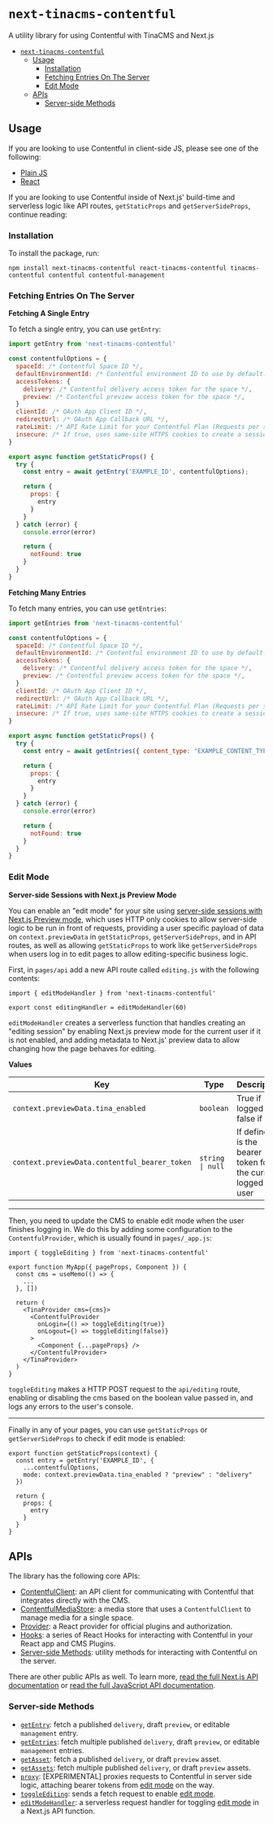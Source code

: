 # `next-tinacms-contentful`

A utility library for using Contentful with TinaCMS and Next.js

- [`next-tinacms-contentful`](#next-tinacms-contentful)
  - [Usage](#usage)
    - [Installation](#installation)
    - [Fetching Entries On The Server](#fetching-entries-on-the-server)
    - [Edit Mode](#edit-mode)
  - [APIs](#apis)
    - [Server-side Methods](#server-side-methods)

## Usage

If you are looking to use Contentful in client-side JS, please see one of the following:

- [Plain JS](https://tinalabs.github.io/tinacms-contentful/)
- [React](https://tinalabs.github.io/tinacms-contentful/react-tinacms-contentful/)

If you are looking to use Contentful inside of Next.js' build-time and serverless logic like API routes, `getStaticProps` and `getServerSideProps`, continue reading:

### Installation

To install the package, run:

```
npm install next-tinacms-contentful react-tinacms-contentful tinacms-contentful contentful contentful-management
```

### Fetching Entries On The Server

**Fetching A Single Entry**

To fetch a single entry, you can use `getEntry`:

```javascript
import getEntry from 'next-tinacms-contentful'

const contentfulOptions = {
  spaceId: /* Contentful Space ID */,
  defaultEnvironmentId: /* Contentful environment ID to use by default. Default: master */,
  accessTokens: {
    delivery: /* Contentful delivery access token for the space */,
    preview: /* Contentful preview access token for the space */,
  }
  clientId: /* OAuth App Client ID */,
  redirectUrl: /* OAuth App Callback URL */,
  rateLimit: /* API Rate Limit for your Contentful Plan (Requests per second). Default: 4 */,
  insecure: /* If true, uses same-site HTTPS cookies to create a session. Default: false */
}

export async function getStaticProps() {
  try {
    const entry = await getEntry('EXAMPLE_ID', contentfulOptions);

    return {
      props: {
        entry
      }
    }
  } catch (error) {
    console.error(error)

    return {
      notFound: true
    }
  }
}
```

**Fetching Many Entries**

To fetch many entries, you can use `getEntries`:

```javascript
import getEntries from 'next-tinacms-contentful'

const contentfulOptions = {
  spaceId: /* Contentful Space ID */,
  defaultEnvironmentId: /* Contentful environment ID to use by default. Default: master */,
  accessTokens: {
    delivery: /* Contentful delivery access token for the space */,
    preview: /* Contentful preview access token for the space */,
  }
  clientId: /* OAuth App Client ID */,
  redirectUrl: /* OAuth App Callback URL */,
  rateLimit: /* API Rate Limit for your Contentful Plan (Requests per second). Default: 4 */,
  insecure: /* If true, uses same-site HTTPS cookies to create a session. Default: false */
}

export async function getStaticProps() {
  try {
    const entry = await getEntries({ content_type: "EXAMPLE_CONTENT_TYPE_ID" }, contentfulOptions);

    return {
      props: {
        entry
      }
    }
  } catch (error) {
    console.error(error)

    return {
      notFound: true
    }
  }
}
```

### Edit Mode
**Server-side Sessions with Next.js Preview Mode**

You can enable an "edit mode" for your site using [server-side sessions with Next.js Preview mode](https://nextjs.org/docs/advanced-features/preview-mode), which uses HTTP only cookies to allow server-side logic to be run in front of requests, providing a user specific payload of data on `context.previewData` in `getStaticProps`, `getServerSideProps`, and in API routes, as well as allowing `getStaticProps` to work like `getServerSideProps` when users log in to edit pages to allow editing-specific business logic.

First, in `pages/api` add a new API route called `editing.js` with the following contents:

```
import { editModeHandler } from 'next-tinacms-contentful'

export const editingHandler = editModeHandler(60)
```

`editModeHandler` creates a serverless function that handles creating an "editing session" by enabling Next.js preview mode for the current user if it is not enabled, and adding metadata to Next.js' preview data to allow changing how the page behaves for editing.

**Values**

| Key | Type | Description |
| --- | --- | --- |
| `context.previewData.tina_enabled` | `boolean` | True if logged in, false if not |
| `context.previewData.contentful_bearer_token` | `string \| null` | If defined, is the bearer token for the current logged in user |


---

Then, you need to update the CMS to enable edit mode when the user finishes logging in. We do this by adding some configuration to the `ContentfulProvider`, which is usually found in `pages/_app.js`:

```
import { toggleEditing } from 'next-tinacms-contentful'

export function MyApp({ pageProps, Component }) {
  const cms = useMemo(() => {
    ...
  }, [])

  return (
    <TinaProvider cms={cms}>
      <ContentfulProvider 
        onLogin={() => toggleEditing(true)}
        onLogout={) => toggleEditing(false)}
      >
        <Component {...pageProps} />
      </ContentfulProvider>
    </TinaProvider>
  )
}
```

`toggleEditing` makes a HTTP POST request to the `api/editing` route, enabling or disabling the cms based on the boolean value passed in, and logs any errors to the user's console.

---

Finally in any of your pages, you can use `getStaticProps` or `getServerSideProps` to check if edit mode is enabled:

```
export function getStaticProps(context) {
  const entry = getEntry('EXAMPLE_ID', { 
    ...contentfulOptions,
    mode: context.previewData.tina_enabled ? "preview" : "delivery"
  })

  return {
    props: {
      entry
    }
  }
}
```
## APIs

The library has the following core APIs:

- [ContentfulClient](https://tinalabs.github.io/tinacms-contentful/index.html#contentful-client): an API client for communicating with Contentful that integrates directly with the CMS.
- [ContentfulMediaStore](https://tinalabs.github.io/tinacms-contentful/classes/contentfulmediastore.html): a media store that uses a `ContentfulClient` to manage media for a single space.
- [Provider](https://tinalabs.github.io/react-tinacms-contentful/index.html#provider): a React provider for official plugins and authorization.
- [Hooks](https://tinalabs.github.io/react-tinacms-contentful/index.html#hooks): a series of React Hooks for interacting with Contentful in your React app and CMS Plugins.
- [Server-side Methods](#server-side-methods): utility methods for interacting with Contentful on the server.

There are other public APIs as well. To learn more, [read the full Next.js API documentation](https://tinalabs.github.io/next-tinacms-contentful/modules.html) or [read the full JavaScript API documentation](https://tinalabs.github.io/tinacms-contentful/index.html).

### Server-side Methods

- [`getEntry`](https://tinalabs.github.io/tinacms-contentful/next-tinacms-contentful/modules.html#getentry): fetch a published `delivery`, draft `preview`, or editable `management` entry. 
- [`getEntries`](https://tinalabs.github.io/tinacms-contentful/next-tinacms-contentful/modules.html#getentries): fetch multiple published `delivery`, draft `preview`, or editable `management` entries.
- [`getAsset`](https://tinalabs.github.io/tinacms-contentful/next-tinacms-contentful/modules.html#getasset): fetch a published `delivery`, or draft `preview` asset.
- [`getAssets`](https://tinalabs.github.io/tinacms-contentful/next-tinacms-contentful/modules.html#getassets): fetch multiple published `delivery`, or draft `preview` assets.
- [`proxy`](https://tinalabs.github.io/tinacms-contentful/next-tinacms-contentful/modules.html#proxy): [EXPERIMENTAL] proxies requests to Contentful in server side logic, attaching bearer tokens from [edit mode](#edit-mode) on the way.
- [`toggleEditing`](https://tinalabs.github.io/tinacms-contentful/next-tinacms-contentful/modules.html#toggleediting): sends a fetch request to enable [edit mode](#edit-mode).
- [`editModeHandler`](https://tinalabs.github.io/tinacms-contentful/next-tinacms-contentful/modules.html#editmodehandler): a serverless request handler for toggling [edit mode](#edit-mode) in a Next.js API function.
